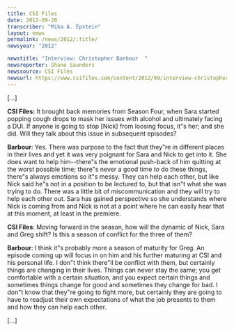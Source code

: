 ```yaml
---
title: CSI Files
date: 2012-09-26
transcriber: "Mika A. Epstein"
layout: news
permalink: /news/2012/:title/
newsyear: "2012"

newstitle: "Interview: Christopher Barbour  "
newsreporter: Shane Saunders
newssource: CSI Files
newsurl: https://www.csifiles.com/content/2012/09/interview-christopher-barbour-3/
---
```


[...]

**CSI Files:** It brought back memories from Season Four, when Sara started popping cough drops to mask her issues with alcohol and ultimately facing a DUI. If anyone is going to stop [Nick] from loosing focus, it"s her; and she did. Will they talk about this issue in subsequent episodes?

**Barbour**: Yes. There was purpose to the fact that they"re in different places in their lives and yet it was very poignant for Sara and Nick to get into it. She does want to help him--there"s the emotional push-back of him quitting at the worst possible time; there"s never a good time *to* do these things, there"s always emotions so it"s messy. They can help each other, but like Nick said he"s not in a position to be lectured to, but that isn"t what she was trying to do. There was a little bit of miscommunication and they will try to help each other out. Sara has gained perspective so she understands where Nick is coming from and Nick is not at a point where he can easily hear that at this moment, at least in the premiere.

**CSI Files**: Moving forward in the season, how will the dynamic of Nick, Sara and Greg  shift? Is this a season of conflict for the three of them?

**Barbour**: I think it"s probably more a season of maturity for Greg. An episode coming up will focus in on him and his further maturing at CSI and his personal life. I don"t think there"ll be conflict with them, but certainly things are changing in their lives. Things can never stay the same; you get comfortable with a certain situation, and you expect certain things and sometimes things change for good and sometimes they change for bad. I don"t know that they"re going to fight more, but certainly they are going to have to readjust their own expectations of what the job presents to them and how they can help each other.

[...]
